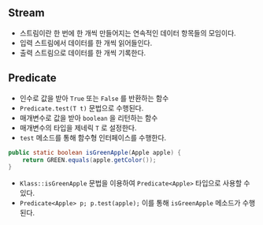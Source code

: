 ## Stream
- 스트림이란 한 번에 한 개씩 만들어지는 연속적인 데이터 항목들의 모임이다.
- 입력 스트림에서 데이터를 한 개씩 읽어들인다.
- 출력 스트림으로 데이터를 한 개씩 기록한다.

## Predicate
- 인수로 값을 받아 `True` 또는 `False` 를 반환하는 함수
- `Predicate.test(T t)` 문법으로 수행된다.
- 매개변수로 값을 받아 `boolean` 을 리턴하는 함수
- 매개변수의 타입을 제네릭 `T` 로 설정한다.
- `test` 메소드를 통해 함수형 인터페이스를 수행한다.
```java
public static boolean isGreenApple(Apple apple) {
    return GREEN.equals(apple.getColor());
}
```
- `Klass::isGreenApple` 문법을 이용하여 `Predicate<Apple>` 타입으로 사용할 수 있다.
- `Predicate<Apple> p; p.test(apple);` 이를 통해 `isGreenApple` 메소드가 수행된다.
